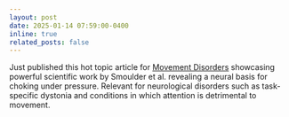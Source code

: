 ```yaml
---
layout: post
date: 2025-01-14 07:59:00-0400
inline: true
related_posts: false
---
```


Just published this hot topic article for [Movement Disorders](https://movementdisorders.onlinelibrary.wiley.com/doi/epdf/10.1002/mds.30092?domain=author&token=VHQPBV4XRDTMDN4SBHQM) showcasing powerful scientific work by Smoulder et al. revealing a neural basis for choking under pressure. Relevant for neurological disorders such as task-specific dystonia and conditions in which attention is detrimental to movement.